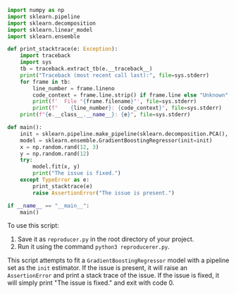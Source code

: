 ```python
import numpy as np
import sklearn.pipeline
import sklearn.decomposition
import sklearn.linear_model
import sklearn.ensemble

def print_stacktrace(e: Exception):
    import traceback
    import sys
    tb = traceback.extract_tb(e.__traceback__)
    print("Traceback (most recent call last):", file=sys.stderr)
    for frame in tb:
        line_number = frame.lineno
        code_context = frame.line.strip() if frame.line else "Unknown"
        print(f'  File "{frame.filename}"', file=sys.stderr)
        print(f"    {line_number}: {code_context}", file=sys.stderr)
    print(f"{e.__class__.__name__}: {e}", file=sys.stderr)

def main():
    init = sklearn.pipeline.make_pipeline(sklearn.decomposition.PCA(), sklearn.linear_model.ElasticNet())
    model = sklearn.ensemble.GradientBoostingRegressor(init=init)
    x = np.random.rand(12, 3)
    y = np.random.rand(12)
    try:
        model.fit(x, y)
        print("The issue is fixed.")
    except TypeError as e:
        print_stacktrace(e)
        raise AssertionError("The issue is present.")

if __name__ == "__main__":
    main()
```

To use this script:

1. Save it as `reproducer.py` in the root directory of your project.
2. Run it using the command `python3 reproducerer.py`.

This script attempts to fit a `GradientBoostingRegressor` model with a pipeline set as the `init` estimator. If the issue is present, it will raise an `AssertionError` and print a stack trace of the issue. If the issue is fixed, it will simply print "The issue is fixed." and exit with code 0.